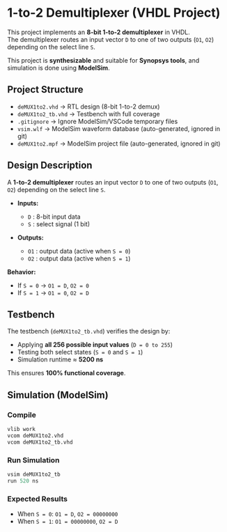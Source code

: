 # 1-to-2 Demultiplexer (VHDL Project)

This project implements an **8-bit 1-to-2 demultiplexer** in VHDL.  
The demultiplexer routes an input vector `D` to one of two outputs (`O1`, `O2`) depending on the select line `S`.  

This project is **synthesizable** and suitable for **Synopsys tools**, and simulation is done using **ModelSim**.

## Project Structure
- `deMUX1to2.vhd` → RTL design (8-bit 1-to-2 demux)  
- `deMUX1to2_tb.vhd` → Testbench with full coverage  
- `.gitignore` → Ignore ModelSim/VSCode temporary files  
- `vsim.wlf` → ModelSim waveform database (auto-generated, ignored in git)  
- `deMUX1to2.mpf` → ModelSim project file (auto-generated, ignored in git)



## Design Description
A **1-to-2 demultiplexer** routes an input vector `D` to one of two outputs (`O1`, `O2`) depending on the select line `S`.  

- **Inputs:**
  - `D` : 8-bit input data
  - `S` : select signal (1 bit)

- **Outputs:**
  - `O1` : output data (active when `S = 0`)
  - `O2` : output data (active when `S = 1`)

**Behavior:**
- If `S = 0` → `O1 = D`, `O2 = 0`  
- If `S = 1` → `O1 = 0`, `O2 = D`  



## Testbench
The testbench (`deMUX1to2_tb.vhd`) verifies the design by:
- Applying **all 256 possible input values** (`D = 0 to 255`)  
- Testing both select states (`S = 0` and `S = 1`)  
- Simulation runtime ≈ **5200 ns**  

This ensures **100% functional coverage**.



## Simulation (ModelSim)

### Compile
```tcl
vlib work
vcom deMUX1to2.vhd
vcom deMUX1to2_tb.vhd
```

### Run Simulation
```tcl
vsim deMUX1to2_tb
run 520 ns
```

### Expected Results
- When `S = 0`: `O1 = D`, `O2 = 00000000`
- When `S = 1`: `O1 = 00000000`, `O2 = D`
